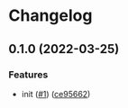 # Changelog

## 0.1.0 (2022-03-25)


### Features

* init ([#1](https://www.github.com/fairDataSociety/bmt-js/issues/1)) ([ce95662](https://www.github.com/fairDataSociety/bmt-js/commit/ce9566273337b492169712bc471525defb09b90f))
